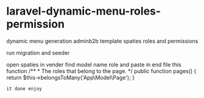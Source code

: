 # laravel-dynamic-menu-roles-permission
dynamic menu generation adminb2b template spaties roles and permissions

run migration and seeder

open spaties in vender find model name role and paste in end file this function
 /**
     * The roles that belong to the page.
     */
    public function pages()
    {
       return $this->belongsToMany('App\Model\Page');
    }
    
    it done enjoy
